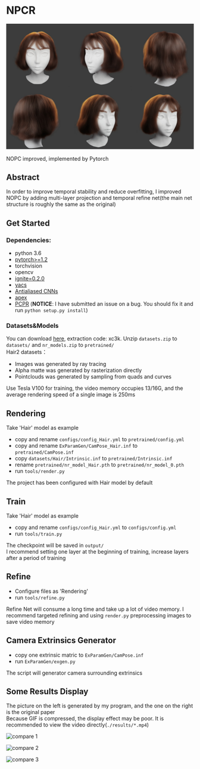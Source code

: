 # NPCR

![img](./results/img.png)

NOPC improved, implemented by Pytorch

## Abstract
In order to improve temporal stability and reduce overfitting, I improved NOPC by adding multi-layer projection and temporal refine net(the main net structure is roughly the same as the original)

## Get Started
### Dependencies:
- python 3.6
- [pytorch>=1.2](https://pytorch.org/)
- torchvision
- opencv
- [ignite=0.2.0](https://github.com/pytorch/ignite)
- [yacs](https://github.com/rbgirshick/yacs)
- [Antialiased CNNs](https://github.com/adobe/antialiased-cnns)
- [apex](https://github.com/NVIDIA/apex)
- [PCPR](https://github.com/wuminye/PCPR) (**NOTICE**: I have submitted an issue on a bug. You should fix it and run `python setup.py install`)

### Datasets&Models
You can download [here](https://pan.baidu.com/s/13OSRdVeFRDoPoTUW9bgCKA), extraction code: xc3k. Unzip `datasets.zip` to `datasets/` and `nr_models.zip` to `pretrained/`\
Hair2 datasets：
- Images was generated by ray tracing
- Alpha matte was generated by rasterization directly
- Pointclouds was generated by sampling from quads and curves

Use Tesla V100 for training, the video memory occupies 13/16G, and the average rendering speed of a single image is 250ms 

## Rendering
Take 'Hair' model as example
- copy and rename `configs/config_Hair.yml` to `pretrained/config.yml`
- copy and rename `ExParamGen/CamPose_Hair.inf` to `pretrained/CamPose.inf`
- copy `datasets/Hair/Intrinsic.inf` to `pretrained/Intrinsic.inf`
- rename `pretrained/nr_model_Hair.pth` to `pretrained/nr_model_0.pth`
- run `tools/render.py`

The project has been configured with Hair model by default 

## Train
Take 'Hair' model as example
- copy and rename `configs/config_Hair.yml` to `configs/config.yml`
- run `tools/train.py`

The checkpoint will be saved in `output/` \
I recommend setting one layer at the beginning of training, increase layers after a period of training 

## Refine
- Configure files as 'Rendering'  
- run `tools/refine.py`

Refine Net will consume a long time and take up a lot of video memory. I recommend targeted refining and using `render.py` preprocessing images to save video memory

## Camera Extrinsics Generator
- copy one extrinsic matric to `ExParamGen/CamPose.inf` 
- run `ExParamGen/exgen.py`

The script will generator camera surrounding extrinsics

## Some Results Display
The picture on the left is generated by my program, and the one on the right is the original paper\
Because GIF is compressed, the display effect may be poor. It is recommended to view the video directly(`./results/*.mp4`)

![compare 1](./results/hair_rot_compare.gif)

![compare 2](./results/wolf_rot_compare.gif)

![compare 3](./results/hair_rot_compare2.gif)
